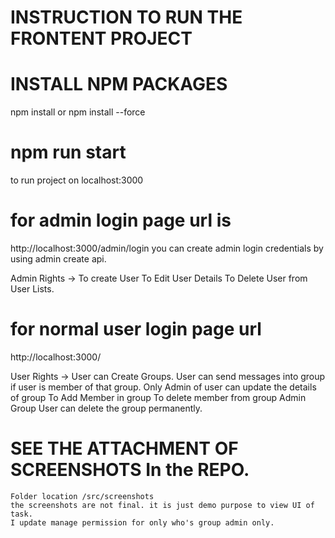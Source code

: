 # INSTRUCTION TO RUN THE FRONTENT PROJECT

# INSTALL NPM PACKAGES 
npm install  or npm install --force

# npm run start 
to run project on localhost:3000

# for admin login page url is
http://localhost:3000/admin/login
you can create admin login credentials by using admin create api.

Admin Rights ->
    To create User 
    To Edit User Details
    To Delete User from User Lists.


# for normal user login page url
http://localhost:3000/

User Rights ->
    User can Create Groups.
    User can send messages into group if user is member of that group.
    Only Admin of user can update the details of group
        To Add Member in group
        To delete member from group
        Admin Group User can delete the group permanently.


# SEE THE ATTACHMENT OF SCREENSHOTS In the REPO.
    Folder location /src/screenshots
    the screenshots are not final. it is just demo purpose to view UI of task. 
    I update manage permission for only who's group admin only.
